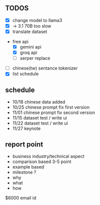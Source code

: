 ## TODOS
- [x] change model to llama3 
- [x] -> 3.1
70B too slow
- [x] translate dataset
- free api
    - [x] gemini api
    - [x] groq api
    - [ ] serper replace
- [ ] chinese(tw) sentance tokenizer
- [x] list schedule

## schedule

- 10/18 chinese data added
- 10/25 chinese prompt fix first version
- 11/01 chinese prompt fix second version
- 11/15 dataset test / write ui
- 11/22 dataset test / write ui
- 11/27 keynote

## report point

- business industry/technical aspect
- comparison based 3-5 point
- example based
- milestone ?
- why
- what 
- how

$6000
email
id